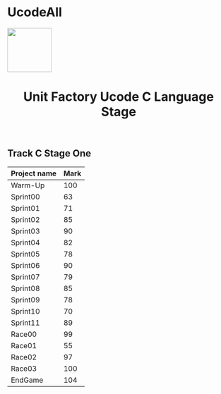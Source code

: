 # UcodeAll


   </a>
    <a href="https://ucode.world/en/" target="_blank">
        <img src="https://github.com/viacheslavpleshkov/unit-factory-ucode/blob/master/.git_images/ucode_logo.png?raw=true" height="100px">
    </a>
    <h1 align="center">Unit Factory Ucode C Language Stage</h1>
    <br>
</p>


## Track C Stage One
|Project name|Mark|
|-------|---|
|Warm-Up|100|
|Sprint00|63|
|Sprint01|71|
|Sprint02|85|
|Sprint03|90|
|Sprint04|82|
|Sprint05|78|
|Sprint06|90|
|Sprint07|79|
|Sprint08|85|
|Sprint09|78|
|Sprint10|70|
|Sprint11|89|
|Race00|99|
|Race01|55|
|Race02|97|
|Race03|100|
|EndGame|104|

